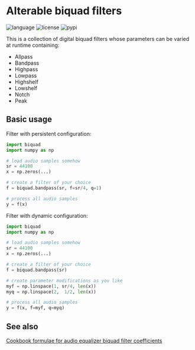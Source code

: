 # Alterable biquad filters

![language](https://img.shields.io/badge/languages-C%2B%2B%20Python-blue)
![license](https://img.shields.io/github/license/jurihock/biquad?color=green)
![pypi](https://img.shields.io/pypi/v/biquad?color=gold)

This is a collection of digital biquad filters whose parameters can be varied at runtime containing:

- Allpass
- Bandpass
- Highpass
- Lowpass
- Highshelf
- Lowshelf
- Notch
- Peak

## Basic usage

Filter with persistent configuration:

```python
import biquad
import numpy as np

# load audio samples somehow
sr = 44100
x = np.zeros(...)

# create a filter of your choice
f = biquad.bandpass(sr, f=sr/4, q=1)

# process all audio samples
y = f(x)
```

Filter with dynamic configuration:

```python
import biquad
import numpy as np

# load audio samples somehow
sr = 44100
x = np.zeros(...)

# create a filter of your choice
f = biquad.bandpass(sr)

# create parameter modifications as you like
myf = np.linspace(1, sr/4, len(x))
myq = np.linspace(2,  1/2, len(x))

# process all audio samples
y = f(x, f=myf, q=myq)
```

## See also

[Cookbook formulae for audio equalizer biquad filter coefficients](https://webaudio.github.io/Audio-EQ-Cookbook/audio-eq-cookbook.html)
